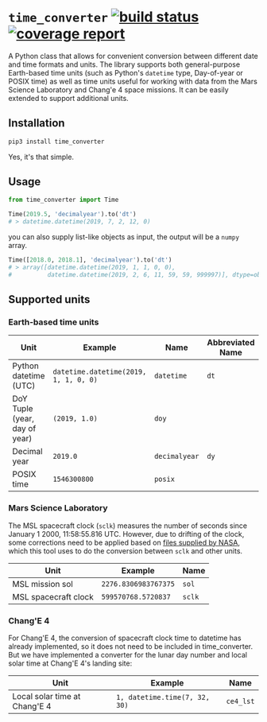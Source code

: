 # `time_converter` [![build status](https://gitlab.physik.uni-kiel.de/ET/time_converter/badges/master/build.svg)](https://gitlab.physik.uni-kiel.de/ET/time_converter/commits/master) [![coverage report](https://gitlab.physik.uni-kiel.de/ET/time_converter/badges/master/coverage.svg)](http://et.page.physik.uni-kiel.de/time_converter/coverage/)

A Python class that allows for convenient conversion between different date and time formats and units.
The library supports both general-purpose Earth-based time units (such as Python's `datetime` type, Day-of-year or
POSIX time) as well as time units useful for working with data from the Mars Science Laboratory and Chang'e 4 space
missions. It can be easily extended to support additional units.

## Installation
```python
pip3 install time_converter
```

Yes, it's that simple.

## Usage
```python
from time_converter import Time

Time(2019.5, 'decimalyear').to('dt')
# > datetime.datetime(2019, 7, 2, 12, 0)
```

you can also supply list-like objects as input, the output will be a `numpy` array.
```python
Time([2018.0, 2018.1], 'decimalyear').to('dt')
# > array([datetime.datetime(2019, 1, 1, 0, 0),
#          datetime.datetime(2019, 2, 6, 11, 59, 59, 999997)], dtype=object)
```

## Supported units

### Earth-based time units

| Unit                          | Example                               | Name          | Abbreviated Name |
|-------------------------------|---------------------------------------|---------------|------------------|
| Python datetime (UTC)         | `datetime.datetime(2019, 1, 1, 0, 0)` | `datetime`    | `dt`             |
| DoY Tuple (year, day of year) | `(2019, 1.0)`                         | `doy`         |                  |
| Decimal year                  | `2019.0`                              | `decimalyear` | `dy`             |
| POSIX time                    | `1546300800`                          | `posix`       |                  |

### Mars Science Laboratory

The MSL spacecraft clock (`sclk`) measures the number of seconds since January 1 2000, 11:58:55.816 UTC. However, due to
drifting of the clock, some corrections need to be applied based on
[files supplied by NASA](https://naif.jpl.nasa.gov/pub/naif/pds/data/msl-m-spice-6-v1.0/mslsp_1000/data/sclk/sclkinfo.txt),
which this tool uses to do the conversion between `sclk` and other units.

| Unit                 | Example              | Name   |
|----------------------|----------------------|--------|
| MSL mission sol      | `2276.8306983767375` | `sol`  |
| MSL spacecraft clock | `599570768.5720837`  | `sclk` |

### Chang'E 4

For Chang'E 4, the conversion of spacecraft clock time to datetime has already implemented, so it does not need to be
included in time_converter. But we have implemented a converter for the lunar day number and local solar time at
Chang'E 4's landing site:

| Unit                           | Example                       | Name       |
|--------------------------------|-------------------------------|------------|
| Local solar time at Chang'E 4  | `1, datetime.time(7, 32, 30)` | `ce4_lst`  |